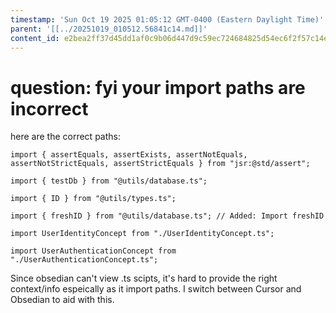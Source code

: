 ```yaml
---
timestamp: 'Sun Oct 19 2025 01:05:12 GMT-0400 (Eastern Daylight Time)'
parent: '[[../20251019_010512.56841c14.md]]'
content_id: e2bea2ff37d45dd1af0c9b06d447d9c59ec724684825d54ec6f2f57c14e4b15b
---
```


# question: fyi your import paths are incorrect

here are the correct paths:

```
import { assertEquals, assertExists, assertNotEquals, assertNotStrictEquals, assertStrictEquals } from "jsr:@std/assert";

import { testDb } from "@utils/database.ts";

import { ID } from "@utils/types.ts";

import { freshID } from "@utils/database.ts"; // Added: Import freshID

import UserIdentityConcept from "./UserIdentityConcept.ts";

import UserAuthenticationConcept from "./UserAuthenticationConcept.ts";

```

Since obsedian can't view .ts scipts, it's hard to provide the right context/info espeically as it import paths. I switch between Cursor and Obsedian to aid with this.
